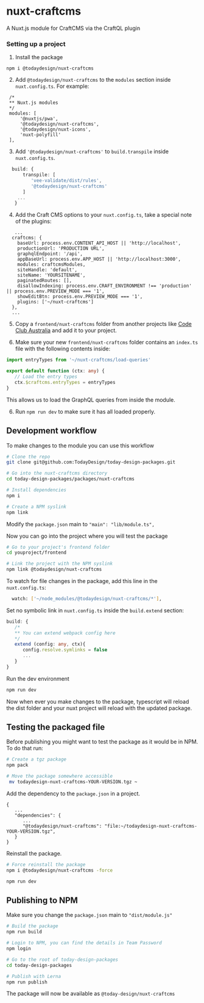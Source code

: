 # nuxt-craftcms
A Nuxt.js module for CraftCMS via the CraftQL plugin


### Setting up a project

1. Install the package
```
npm i @todaydesign/nuxt-craftcms
```

2. Add `@todaydesign/nuxt-craftcms` to the `modules` section inside `nuxt.config.ts`.
   For example:
```
 /*
 ** Nuxt.js modules
 */
 modules: [
     '@nuxtjs/pwa',
     '@todaydesign/nuxt-craftcms',
     '@todaydesign/nuxt-icons',
     'nuxt-polyfill'
 ],
 ```

3. Add `'@todaydesign/nuxt-craftcms'` to `build.transpile` inside `nuxt.config.ts`.  

```typescript
  build: {
      transpile: [
         'vee-validate/dist/rules',
         '@todaydesign/nuxt-craftcms'
      ]
    ...
   }
```

4. Add the Craft CMS options to your `nuxt.config.ts`, take a special note of the plugins:

```
   ...
  craftcms: {
    baseUrl: process.env.CONTENT_API_HOST || 'http://localhost',
    productionUrl: 'PRODUCTION URL',
    graphqlEndpoint: '/api',
    appBaseUrl: process.env.APP_HOST || 'http://localhost:3000',
    modules: craftcmsModules,
    siteHandle: 'default',
    siteName: 'YOURSITENAME',
    paginatedRoutes: [],
    disallowIndexing: process.env.CRAFT_ENVIRONMENT !== 'production' || process.env.PREVIEW_MODE === '1',
    showEditBtn: process.env.PREVIEW_MODE === '1',
    plugins: ['~/nuxt-craftcms']
  },
  ...
```

5. Copy a `frontend/nuxt-craftcms` folder from another projects like [Code Club Australia](https://github.com/TodayDesign/codeclubau-org/tree/develop/frontend/nuxt-craftcms) and add it to your project.

6. Make sure your new `frontend/nuxt-craftcms` folder contains an `index.ts` file with the following contents inside:

```typescript
import entryTypes from '~/nuxt-craftcms/load-queries'

export default function (ctx: any) {
   // Load the entry types
   ctx.$craftcms.entryTypes = entryTypes
}
```

This allows us to load the GraphQL queries from inside the module.

6. Run `npm run dev` to make sure it has all loaded properly.


## Development workflow

To make changes to the module you can use this workflow

```bash
# Clone the repo
git clone git@github.com:TodayDesign/today-design-packages.git

# Go into the nuxt-craftcms directory
cd today-design-packages/packages/nuxt-craftcms   

# Install dependencies
npm i

# Create a NPM syslink
npm link
```

Modify the `package.json` main to `"main": "lib/module.ts",`

Now you can go into the project where you will test the package

```bash 
# Go to your project's frontend folder
cd youproject/frontend

# Link the project with the NPM syslink
npm link @todaydesign/nuxt-craftcms
```

To watch for file changes in the package, add this line in the `nuxt.config.ts`:
```bash
  watch: ['~/node_modules/@todaydesign/nuxt-craftcms/*'],
```

Set no symbolic link in `nuxt.config.ts` inside the `build.extend` section:

```typescript
build: {
   /*
   ** You can extend webpack config here
   */
   extend (config: any, ctx){
      config.resolve.symlinks = false
      ...
   }
}
```


Run the dev environment
```bash
npm run dev
```

Now when ever you make changes to the package, typescript will reload the dist folder and your nuxt project will reload with the updated package.

## Testing the packaged file
Before publishing you might want to test the package as it would be in NPM. To do that run:

```bash
# Create a tgz package
npm pack

# Move the package somewhere accessible
 mv todaydesign-nuxt-craftcms-YOUR-VERSION.tgz ~
```

Add the dependency to the `package.json` in a project.

```json5
{
   ...
   "dependencies": {
      ...
      "@todaydesign/nuxt-craftcms": "file:~/todaydesign-nuxt-craftcms-YOUR-VERSION.tgz",
   }
}
```

Reinstall the package.
```bash
# Force reinstall the package
npm i @todaydesign/nuxt-craftcms -force

npm run dev
```

## Publishing to NPM

Make sure you change the `package.json` main to `"dist/module.js"`

```bash
# Build the package
npm run build

# Login to NPM, you can find the details in Team Password
npm login

# Go to the root of today-design-packages
cd today-design-packages

# Publish with Lerna
npm run publish
```
The package will now be available as `@today-design/nuxt-craftcms`




